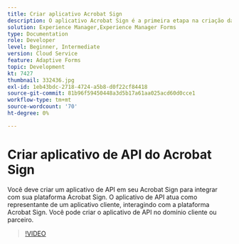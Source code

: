 ```yaml
---
title: Criar aplicativo Acrobat Sign
description: O aplicativo Acrobat Sign é a primeira etapa na criação da integração entre o AEM Forms e o Acrobat Sign.
solution: Experience Manager,Experience Manager Forms
type: Documentation
role: Developer
level: Beginner, Intermediate
version: Cloud Service
feature: Adaptive Forms
topic: Development
kt: 7427
thumbnail: 332436.jpg
exl-id: 1eb43bdc-2718-4724-a5b8-d0f22cf84418
source-git-commit: 81b96f59450448a3d5b17a61aa025acd60d0cce1
workflow-type: tm+mt
source-wordcount: '70'
ht-degree: 0%

---
```


# Criar aplicativo de API do Acrobat Sign

Você deve criar um aplicativo de API em seu Acrobat Sign para integrar com sua plataforma Acrobat Sign. O aplicativo de API atua como representante de um aplicativo cliente, interagindo com a plataforma Acrobat Sign. Você pode criar o aplicativo de API no domínio cliente ou parceiro.

>[!VIDEO](https://video.tv.adobe.com/v/332436?quality=12&learn=on)

